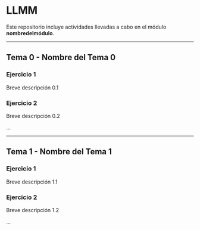# LLMM

Este repositorio incluye actividades llevadas a cabo en el módulo **nombredelmódulo**.

---

## Tema 0 - Nombre del Tema 0

### Ejercicio 1
Breve descripción 0.1

### Ejercicio 2
Breve descripción 0.2

...

---

## Tema 1 - Nombre del Tema 1

### Ejercicio 1
Breve descripción 1.1

### Ejercicio 2
Breve descripción 1.2

...
